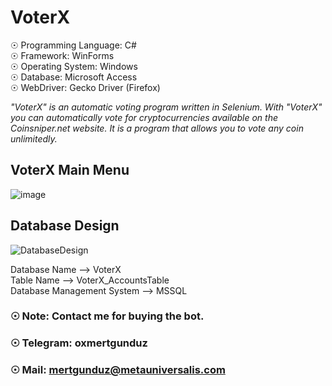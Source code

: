 # VoterX

☉ Programming Language: C# <br>
☉ Framework: WinForms <br>
☉ Operating System: Windows <br>
☉ Database: Microsoft Access <br>
☉ WebDriver: Gecko Driver (Firefox) <br>

<i>"VoterX" is an automatic voting program written in Selenium. With "VoterX" you can automatically vote for cryptocurrencies available on the Coinsniper.net website. It is a program that allows you to vote any coin unlimitedly.</i>

## VoterX Main Menu

![image](https://user-images.githubusercontent.com/65850970/146350675-626b639e-d88a-4dc2-8953-43c2657c1dc8.png)

## Database Design

![DatabaseDesign](https://user-images.githubusercontent.com/65850970/135745355-72aed3b6-8f35-4311-bcf1-897d134cb1bb.PNG)

Database Name --> VoterX <br>
Table Name --> VoterX_AccountsTable <br>
Database Management System --> MSSQL <br>

### ☉ Note: Contact me for buying the bot. 
### ☉ Telegram: oxmertgunduz
### ☉ Mail: mertgunduz@metauniversalis.com
